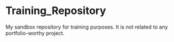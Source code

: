 # Training_Repository
My sandbox repository for training purposes. It is not related to any portfolio-worthy project.
